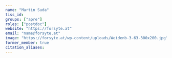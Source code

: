 ```yaml
---
name: "Martin Suda"
tiss_id: 
groups: ["apre"]
roles: ["postdoc"]
website: "https://forsyte.at"
email: "name@forsyte.at"
image: "https://forsyte.at/wp-content/uploads/Weidenb-3-63-300x200.jpg"
former_member: true
citation_aliases:
---
```


<!--
Your custom content goes here.
-->